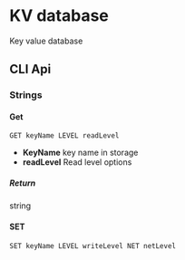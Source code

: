 # KV database
 Key value database
 
## CLI Api

### Strings

#### Get ####
`GET keyName LEVEL readLevel`
- **KeyName** key name in storage
- **readLevel** Read level options
##### Return #####
string

#### SET ####
`SET keyName LEVEL writeLevel NET netLevel`
